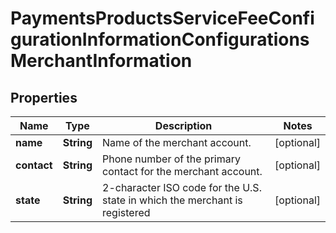 
# PaymentsProductsServiceFeeConfigurationInformationConfigurationsMerchantInformation

## Properties
Name | Type | Description | Notes
------------ | ------------- | ------------- | -------------
**name** | **String** | Name of the merchant account. |  [optional]
**contact** | **String** | Phone number of the primary contact for the merchant account. |  [optional]
**state** | **String** | 2-character ISO code for the U.S. state in which the merchant is registered |  [optional]



